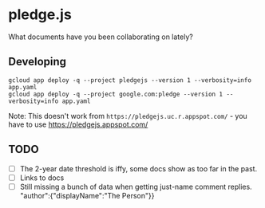 # pledge.js

What documents have you been collaborating on lately?

## Developing

    gcloud app deploy -q --project pledgejs --version 1 --verbosity=info app.yaml
    gcloud app deploy -q --project google.com:pledge --version 1 --verbosity=info app.yaml
    
Note: This doesn't work from `https://pledgejs.uc.r.appspot.com/` - you have to use https://pledgejs.appspot.com/ 
 
## TODO

- [ ] The 2-year date threshold is iffy, some docs show as too far in the past.
- [ ] Links to docs
- [ ] Still missing a bunch of data when getting just-name comment replies. "author":{"displayName":"The Person"}} 